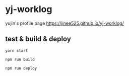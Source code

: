 # yj-worklog
yujin's profile page
https://jinee525.github.io/yj-worklog/


## test & build & deploy

`yarn start`

`npm run build`

`npm run deploy`

